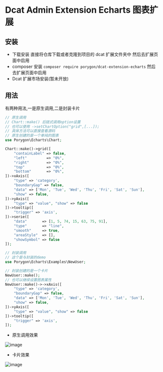 # Dcat Admin Extension Echarts 图表扩展

## 安装

- 下载安装 直接将仓库下载或者克隆到项目的 dcat 扩展文件夹中 然后去扩展页面中启用
- composer 安装 `composer require porygon/dcat-extension-echarts` 然后去扩展页面中启用
- Dcat 扩展市场安装(暂未开放)

## 用法

有两种用法,一是原生调用,二是封装卡片

```php
// 原生调用
// Chart::make() 后链式调用option设置
// 也可以使用 ->setChartOption("grid",[...]);
// 具体方法可以直接查看源码
// 原生创建的是一个单纯的图表
use Porygon\Echarts\Chart;

Chart::make()->grid([
    "containLabel" => false,
    "left"         => "0%",
    "right"        => "0%",
    "top"          => "0%",
    "bottom"       => "0%",
])->xAxis([
    "type" => 'category',
    "boundaryGap" => false,
    "data" => ['Mon', 'Tue', 'Wed', 'Thu', 'Fri', 'Sat', 'Sun'],
    "show" => false,
])->yAxis([
    "type" => "value", "show" => false
])->tooltip([
    "trigger" => 'axis',
])->serie([
    "data"       => [1, 5, 74, 15, 63, 75, 91],
    "type"       => "line",
    "smooth"     => true,
    "areaStyle"  => [],
    "showSymbol" => false
]);

// 封装调用
// 这个是与封装的demo
use Porygon\Echarts\Examples\NewUser;

// 封装创建的是一个卡片
NewUser::make();
// 也可以继续设置图表属性
NewUser::make()->->xAxis([
    "type" => 'category',
    "boundaryGap" => false,
    "data" => ['Mon', 'Tue', 'Wed', 'Thu', 'Fri', 'Sat', 'Sun'],
    "show" => false,
])->yAxis([
    "type" => "value", "show" => false
])->tooltip([
    "trigger" => 'axis',
]);
```

- 原生调用效果

![image](https://user-images.githubusercontent.com/31176914/176086461-e08e9480-5fd0-422c-a16a-f206b7a9043c.png)

- 卡片效果

![image](https://user-images.githubusercontent.com/31176914/176086367-80e18d7d-b1d9-4305-a564-502cd4e4f4f0.png)
